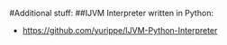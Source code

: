 #Additional stuff:
##IJVM Interpreter written in Python:
* https://github.com/yurippe/IJVM-Python-Interpreter
